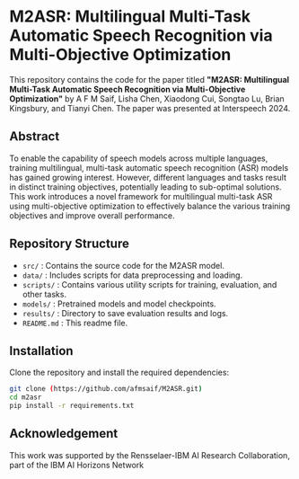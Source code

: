 # M2ASR: Multilingual Multi-Task Automatic Speech Recognition via Multi-Objective Optimization

This repository contains the code for the paper titled **"M2ASR: Multilingual Multi-Task Automatic Speech Recognition via Multi-Objective Optimization"** by A F M Saif, Lisha Chen, Xiaodong Cui, Songtao Lu, Brian Kingsbury, and Tianyi Chen. The paper was presented at Interspeech 2024.

## Abstract

To enable the capability of speech models across multiple languages, training multilingual, multi-task automatic speech recognition (ASR) models has gained growing interest. However, different languages and tasks result in distinct training objectives, potentially leading to sub-optimal solutions. This work introduces a novel framework for multilingual multi-task ASR using multi-objective optimization to effectively balance the various training objectives and improve overall performance.

## Repository Structure

- `src/` : Contains the source code for the M2ASR model.
- `data/` : Includes scripts for data preprocessing and loading.
- `scripts/` : Contains various utility scripts for training, evaluation, and other tasks.
- `models/` : Pretrained models and model checkpoints.
- `results/` : Directory to save evaluation results and logs.
- `README.md` : This readme file.

## Installation

Clone the repository and install the required dependencies:

```bash
git clone (https://github.com/afmsaif/M2ASR.git)
cd m2asr
pip install -r requirements.txt
```

## Acknowledgement

This work was supported by the Rensselaer-IBM AI Research Collaboration, part of the IBM AI Horizons Network
